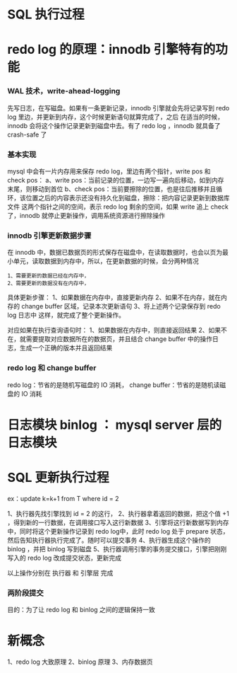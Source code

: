 # SQL 执行过程



# redo log 的原理：innodb 引擎特有的功能


### WAL 技术，write-ahead-logging
  先写日志，在写磁盘。如果有一条更新记录，innodb 引擎就会先将记录写到 redo log 里边，并更新到内存，这个时候更新语句就算完成了，之后
在适当的时候，innodb 会将这个操作记录更新到磁盘中去。有了 redo log ，innodb 就具备了 crash-safe 了


### 基本实现
  mysql 中会有一片内存用来保存 redo log，里边有两个指针，write pos 和 check pos：
    a、write pos：当前记录的位置，一边写一遍向后移动，如到内存末尾，则移动到首位
    b、check pos：当前要擦除的位置，也是往后推移并且循环，该位置之后的内容表示还没有持久化到磁盘，擦除：把内容记录更新到数据库文件
  这两个指针之间的空间，表示 redo log 剩余的空间，如果 write 追上 check 了，innodb 就停止更新操作，调用系统资源进行擦除操作


### innodb 引擎更新数据步骤
  在 innodb 中，数据已数据页的形式保存在磁盘中，在读取数据时，也会以页为最小单元，读取数据到内存中，所以，在更新数据的时候，会分两种情况

    1、需要更新的数据已经在内存中，
    2、需要更新的数据没有在内存中，
  
  具体更新步骤：
    1、如果数据在内存中，直接更新内存
    2、如果不在内存，就在内存的 change buffer 区域，记录本次更新语句
    3、将上述两个记录保存到 redo log 日志中
  这样，就完成了整个更新操作。

  对应如果在执行查询语句时：
    1、如果数据在内存中，则直接返回结果
    2、如果不在，就需要提取对应数据所在的数据页，并且结合 change buffer 中的操作日志，生成一个正确的版本并且返回结果
  

### redo log 和 change buffer
  redo log：节省的是随机写磁盘的 IO 消耗，
  change buffer：节省的是随机读磁盘的 IO 消耗



# 日志模块 binlog ： mysql server 层的日志模块
  
 





# SQL 更新执行过程

 ex：update k=k+1 from T where id = 2

  1、执行器先找引擎找到 id = 2 的这行，
  2、执行器拿着返回的数据，把这个值 +1 ，得到新的一行数据，在调用接口写入这行新数据
  3、引擎将这行新数据写到内存中，同时将这个更新操作记录到 redo log中，此时 redo log 处于 prepare 状态，然后告知执行器执行完成了。随时可以提交事务
  4、执行器生成这个操作的 binlog ，并把 binlog 写到磁盘
  5、执行器调用引擎的事务提交接口，引擎把刚刚写入的 redo log 改成提交状态，更新完成
  
  以上操作分别在 执行器 和 引擎层 完成



### 两阶段提交
  目的：为了让 redo log 和 binlog 之间的逻辑保持一致
  












# 新概念

  1、redo log 大致原理
  2、binlog 原理
  3、内存数据页










